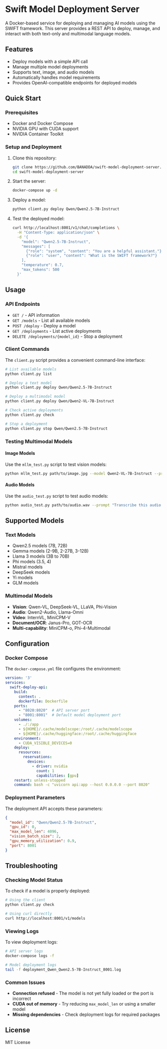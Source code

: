 # Swift Model Deployment Server

A Docker-based service for deploying and managing AI models using the SWIFT framework. This server provides a REST API to deploy, manage, and interact with both text-only and multimodal language models.

## Features

- Deploy models with a simple API call
- Manage multiple model deployments
- Supports text, image, and audio models
- Automatically handles model requirements
- Provides OpenAI-compatible endpoints for deployed models

## Quick Start

### Prerequisites

- Docker and Docker Compose
- NVIDIA GPU with CUDA support
- NVIDIA Container Toolkit

### Setup and Deployment

1. Clone this repository:
   ```bash
   git clone https://github.com/BANADDA/swift-model-deployment-server.git
   cd swift-model-deployment-server
   ```

2. Start the server:
   ```bash
   docker-compose up -d
   ```

3. Deploy a model:
   ```bash
   python client.py deploy Qwen/Qwen2.5-7B-Instruct
   ```

4. Test the deployed model:
   ```bash
   curl http://localhost:8001/v1/chat/completions \
     -H "Content-Type: application/json" \
     -d '{
       "model": "Qwen2.5-7B-Instruct",
       "messages": [
         {"role": "system", "content": "You are a helpful assistant."},
         {"role": "user", "content": "What is the SWIFT framework?"}
       ],
       "temperature": 0.7,
       "max_tokens": 500
     }'
   ```

## Usage

### API Endpoints

- `GET /` - API information
- `GET /models` - List all available models
- `POST /deploy` - Deploy a model
- `GET /deployments` - List active deployments
- `DELETE /deployments/{model_id}` - Stop a deployment

### Client Commands

The `client.py` script provides a convenient command-line interface:

```bash
# List available models
python client.py list

# Deploy a text model
python client.py deploy Qwen/Qwen2.5-7B-Instruct

# Deploy a multimodal model
python client.py deploy Qwen/Qwen2-VL-7B-Instruct

# Check active deployments
python client.py check

# Stop a deployment
python client.py stop Qwen/Qwen2.5-7B-Instruct
```

### Testing Multimodal Models

#### Image Models

Use the `mllm_test.py` script to test vision models:

```bash
python mllm_test.py path/to/image.jpg --model Qwen2-VL-7B-Instruct --prompt "Describe this image in detail."
```

#### Audio Models

Use the `audio_test.py` script to test audio models:

```bash
python audio_test.py path/to/audio.wav --prompt "Transcribe this audio and tell me what language it's in."
```

## Supported Models

### Text Models

- Qwen2.5 models (7B, 72B)
- Gemma models (2-9B, 2-27B, 3-12B)  
- Llama 3 models (3B to 70B)
- Phi models (3.5, 4)
- Mistral models
- DeepSeek models
- Yi models
- GLM models

### Multimodal Models

- **Vision**: Qwen-VL, DeepSeek-VL, LLaVA, Phi-Vision
- **Audio**: Qwen2-Audio, Llama-Omni
- **Video**: InternVL, MiniCPM-V
- **Document/OCR**: Janus-Pro, GOT-OCR
- **Multi-capability**: MiniCPM-o, Phi-4-Multimodal

## Configuration

### Docker Compose

The `docker-compose.yml` file configures the environment:

```yaml
version: '3'
services:
  swift-deploy-api:
    build:
      context: .
      dockerfile: Dockerfile
    ports:
      - "8020:8020"  # API server port
      - "8001:8001"  # Default model deployment port
    volumes:
      - ./:/app
      - ${HOME}/.cache/modelscope:/root/.cache/modelscope
      - ${HOME}/.cache/huggingface:/root/.cache/huggingface
    environment:
      - CUDA_VISIBLE_DEVICES=0
    deploy:
      resources:
        reservations:
          devices:
            - driver: nvidia
              count: 1
              capabilities: [gpu]
    restart: unless-stopped
    command: bash -c "uvicorn api:app --host 0.0.0.0 --port 8020"
```

### Deployment Parameters

The deployment API accepts these parameters:

```json
{
  "model_id": "Qwen/Qwen2.5-7B-Instruct",
  "gpu_id": 0,
  "max_model_len": 4096,
  "vision_batch_size": 2,
  "gpu_memory_utilization": 0.9,
  "port": 8001
}
```

## Troubleshooting

### Checking Model Status

To check if a model is properly deployed:

```bash
# Using the client
python client.py check

# Using curl directly
curl http://localhost:8001/v1/models
```

### Viewing Logs

To view deployment logs:

```bash
# API server logs
docker-compose logs -f

# Model deployment logs
tail -f deployment_Qwen_Qwen2.5-7B-Instruct_8001.log
```

### Common Issues

- **Connection refused** - The model is not yet fully loaded or the port is incorrect
- **CUDA out of memory** - Try reducing `max_model_len` or using a smaller model
- **Missing dependencies** - Check deployment logs for required packages

## License

MIT License